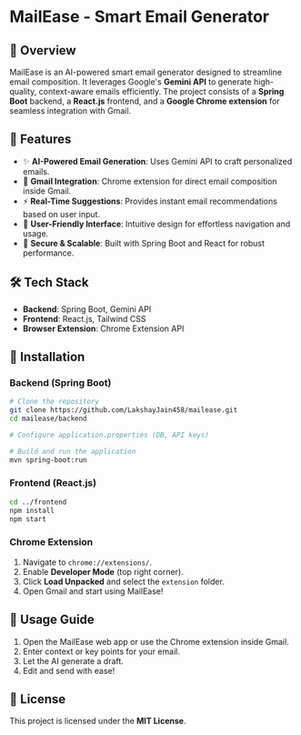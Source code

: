 # MailEase - Smart Email Generator

## 🚀 Overview
MailEase is an AI-powered smart email generator designed to streamline email composition. It leverages Google's **Gemini API** to generate high-quality, context-aware emails efficiently. The project consists of a **Spring Boot** backend, a **React.js** frontend, and a **Google Chrome extension** for seamless integration with Gmail.

## 🎯 Features
- ✨ **AI-Powered Email Generation**: Uses Gemini API to craft personalized emails.
- 📩 **Gmail Integration**: Chrome extension for direct email composition inside Gmail.
- ⚡ **Real-Time Suggestions**: Provides instant email recommendations based on user input.
- 🎨 **User-Friendly Interface**: Intuitive design for effortless navigation and usage.
- 🔐 **Secure & Scalable**: Built with Spring Boot and React for robust performance.

## 🛠️ Tech Stack
- **Backend**: Spring Boot, Gemini API
- **Frontend**: React.js, Tailwind CSS
- **Browser Extension**: Chrome Extension API

## 📌 Installation
### Backend (Spring Boot)
```bash
# Clone the repository
git clone https://github.com/LakshayJain458/mailease.git
cd mailease/backend

# Configure application.properties (DB, API keys)

# Build and run the application
mvn spring-boot:run
```

### Frontend (React.js)
```bash
cd ../frontend
npm install
npm start
```

### Chrome Extension
1. Navigate to `chrome://extensions/`.
2. Enable **Developer Mode** (top right corner).
3. Click **Load Unpacked** and select the `extension` folder.
4. Open Gmail and start using MailEase!

## 📖 Usage Guide
1. Open the MailEase web app or use the Chrome extension inside Gmail.
2. Enter context or key points for your email.
3. Let the AI generate a draft.
4. Edit and send with ease!

## 📜 License
This project is licensed under the **MIT License**.

